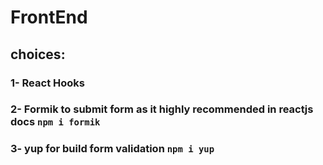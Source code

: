 # FrontEnd 
## choices:
### 1- React Hooks
### 2- Formik to submit form as it highly recommended in reactjs docs `npm i formik`
### 3- yup for build form validation `npm i yup`
